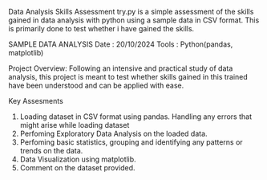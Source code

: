 Data Analysis Skills Assessment
try.py is a simple assessment of the skills gained in data analysis with python using a sample data in CSV format. This is primarily done to test whether i have gained the skills.

SAMPLE DATA ANALYSIS
Date : 20/10/2024
Tools : Python(pandas, matplotlib)

Project Overview: 
Following an intensive and practical study of data analysis, this project is meant to test whether skills gained in this trained have been understood and can be applied with ease.

Key Assesments
1. Loading dataset in CSV format using pandas. Handling any errors that might arise while loading dataset
2. Perfoming Exploratory Data Analysis on the loaded data.
3. Perfoming basic statistics, grouping and identifying any patterns or trends on the data.
4. Data Visualization using matplotlib.
5. Comment on the dataset provided.


